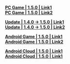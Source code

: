**[PC Game | 1.5.0 | Link1](https://autopatchcn.bhsr.com/client/cn/20231103101022_A4CvNRMprqjemK7k/PC/StarRail_1.5.0.zip)**  
**[PC Game | 1.5.0 | Link2](https://bhrpg-prod.oss-accelerate.aliyuncs.com/client/cn/20231103101022_A4CvNRMprqjemK7k/PC/StarRail_1.5.0.zip)**  

**[Update | 1.4.0 -> 1.5.0 | Link1 ](https://autopatchcn.bhsr.com/client/beta/update/hkrpg_cn/33/game_1.4.0_1.5.0_hdiff_TnhRMscqGdQuNyDU.zip)**   
**[Update | 1.4.0 -> 1.5.0 | Link2 ](https://bhrpg-prod.oss-accelerate.aliyuncs.com/client/beta/update/hkrpg_cn/33/game_1.4.0_1.5.0_hdiff_TnhRMscqGdQuNyDU.zip)**

**[Android Game | 1.5.0 | Link1](https://autopatchcn.bhsr.com/client/cn/20231103101022_A4CvNRMprqjemK7k/gw_An/StarRail_1.5.0.apk)**  
**[Android Game | 1.5.0 | Link2](https://bhrpg-prod.oss-accelerate.aliyuncs.com/client/cn/20231103101022_A4CvNRMprqjemK7k/gw_An/StarRail_1.5.0.apk)**  

**[Android Cloud | 1.5.0 | Link1](https://autopatchcn.bhsr.com/client/cn/20231120192432_638FTWfKaWbmtuva/StarRailCloud_1.5.0.apk)**  
**[Android Cloud | 1.5.0 | Link1](https://bhrpg-prod.oss-accelerate.aliyuncs.com/client/cn/20231120192432_638FTWfKaWbmtuva/StarRailCloud_1.5.0.apk)**

